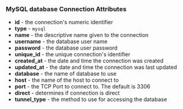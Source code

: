 ### MySQL database Connection Attributes

* **id** - the connection's numeric identifier
* **type** - `mysql`
* **name** - the descriptive name given to the connection
* **username** - the database user name
* **password** - the database user password
* **unique_id** - the unique connection's identifier
* **created_at** - the date and time the connection was created
* **updated_at** - the date and time the connection was last updated
* **database** - the name of database to use
* **host** - the name of the host to connect to
* **port** - the TCP Port to connect to. The default is 3306
* **direct** - determines if connection is direct
* **tunnel_type** - the method to use for accessing the database
